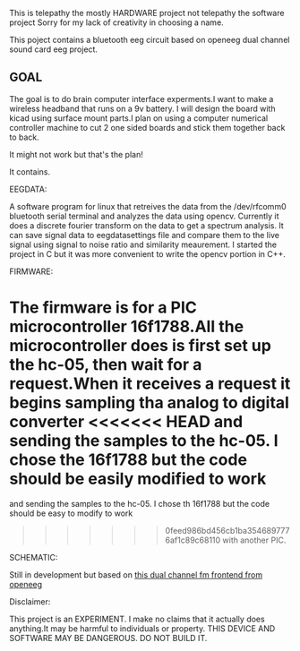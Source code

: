This is telepathy the mostly HARDWARE project not telepathy the software project
Sorry for my lack of creativity in choosing a name.

This poject contains a bluetooth eeg circuit based on openeeg dual channel sound card eeg project.

GOAL
------
The goal is to do brain computer interface experments.I want to make a wireless headband that runs
on a 9v battery. I will design the board with kicad using surface mount parts.I plan on using a
computer numerical controller machine to cut 2 one sided boards and stick them together back to back.

It might not work but that's the plan!



It contains.


EEGDATA:

A software program for linux that retreives the data from the /dev/rfcomm0 bluetooth serial terminal
and analyzes the data using opencv. Currently it does a discrete fourier transform on the data to get 
a spectrum analysis. It can save signal data to eegdatasettings file and compare them to the live signal
using signal to noise ratio and similarity meaurement.
I started the project in C but it was more convenient to write the opencv portion in C++. 



FIRMWARE:

The firmware is for a PIC microcontroller 16f1788.All the microcontroller does is first set up the hc-05,
then wait for a request.When it receives  a request it begins sampling tha analog to digital converter
<<<<<<< HEAD
and sending the samples to the hc-05. I chose the 16f1788 but the code should be easily modified to work
=======
and sending the samples to the hc-05. I chose th 16f1788 but the code should be easy to modify to work
>>>>>>> 0feed986bd456cb1ba3546897776af1c89c68110
with another PIC.


SCHEMATIC:

Still in development but based on [this dual channel fm frontend from openeeg](http://openeeg.sourceforge.net/doc/hw/sceeg/DualChannelFMUnit-Sheet1.jpg) 





Disclaimer:

This project is an EXPERIMENT. I make no claims that it actually does anything.It may be harmful to 
individuals or property.
THIS DEVICE AND SOFTWARE MAY BE DANGEROUS. DO NOT BUILD IT.
